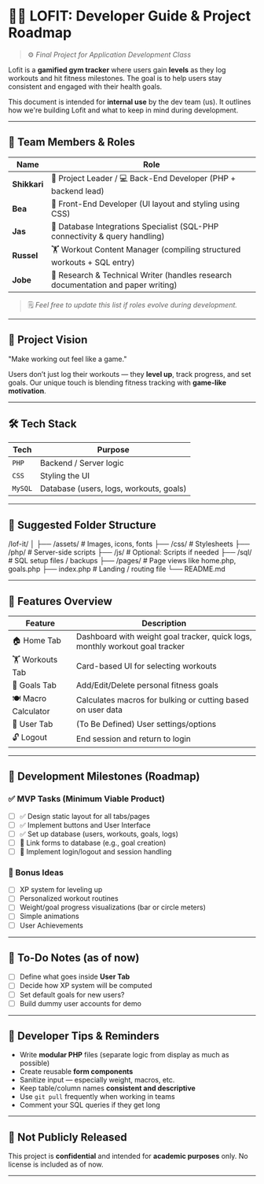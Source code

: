 # 🏋️‍♂️ LOFIT: Developer Guide & Project Roadmap

> ⚙️ *Final Project for Application Development Class*

Lofit is a **gamified gym tracker** where users gain **levels** as they log workouts and hit fitness milestones. The goal is to help users stay consistent and engaged with their health goals.

This document is intended for **internal use** by the dev team (us). It outlines how we're building Lofit and what to keep in mind during development.

---

## 👥 Team Members & Roles

| Name      | Role |
|-----------|------|
| **Shikkari** | 🎯 Project Leader / 💻 Back-End Developer (PHP + backend lead) |
| **Bea**       | 🎨 Front-End Developer (UI layout and styling using CSS) |
| **Jas**       | 🧩 Database Integrations Specialist (SQL-PHP connectivity & query handling) |
| **Russel**    | 🏋️ Workout Content Manager (compiling structured workouts + SQL entry) |
| **Jobe**      | 📄 Research & Technical Writer (handles research documentation and paper writing) |

> 🗒 *Feel free to update this list if roles evolve during development.*

---

## 🧠 Project Vision

"Make working out feel like a game."

Users don’t just log their workouts — they **level up**, track progress, and set goals. Our unique touch is blending fitness tracking with **game-like motivation**.

---

## 🛠 Tech Stack

| Tech | Purpose |
|------|---------|
| `PHP` | Backend / Server logic |
| `CSS` | Styling the UI |
| `MySQL` | Database (users, logs, workouts, goals) |

---

## 📂 Suggested Folder Structure
/lof-it/
│
├── /assets/ # Images, icons, fonts
├── /css/ # Stylesheets
├── /php/ # Server-side scripts
├── /js/ # Optional: Scripts if needed
├── /sql/ # SQL setup files / backups
├── /pages/ # Page views like home.php, goals.php
├── index.php # Landing / routing file
└── README.md

---

## 🚀 Features Overview

| Feature | Description |
|--------|-------------|
| 🏠 Home Tab | Dashboard with weight goal tracker, quick logs, monthly workout goal tracker |
| 🏋️ Workouts Tab | Card-based UI for selecting workouts |
| 🎯 Goals Tab | Add/Edit/Delete personal fitness goals |
| 🍽️ Macro Calculator | Calculates macros for bulking or cutting based on user data |
| 👤 User Tab | (To Be Defined) User settings/options |
| 🔓 Logout | End session and return to login |

---

## 🔖 Development Milestones (Roadmap)

### ✅ MVP Tasks (Minimum Viable Product)
- [ ] ✅ Design static layout for all tabs/pages
- [ ] ✅ Implement buttons and User Interface
- [ ] ✅ Set up database (users, workouts, goals, logs)
- [ ] 🔄 Link forms to database (e.g., goal creation)
- [ ] 🔄 Implement login/logout and session handling

### 🧪 Bonus Ideas
- [ ] XP system for leveling up
- [ ] Personalized workout routines
- [ ] Weight/goal progress visualizations (bar or circle meters)
- [ ] Simple animations
- [ ] User Achievements

---

## 🧾 To-Do Notes (as of now)

- [ ] Define what goes inside **User Tab**
- [ ] Decide how XP system will be computed
- [ ] Set default goals for new users?
- [ ] Build dummy user accounts for demo

---

## 🧙 Developer Tips & Reminders

- Write **modular PHP** files (separate logic from display as much as possible)
- Create reusable **form components**
- Sanitize input — especially weight, macros, etc.
- Keep table/column names **consistent and descriptive**
- Use `git pull` frequently when working in teams
- Comment your SQL queries if they get long

---

## 🚫 Not Publicly Released

This project is **confidential** and intended for **academic purposes** only. No license is included as of now.

---
